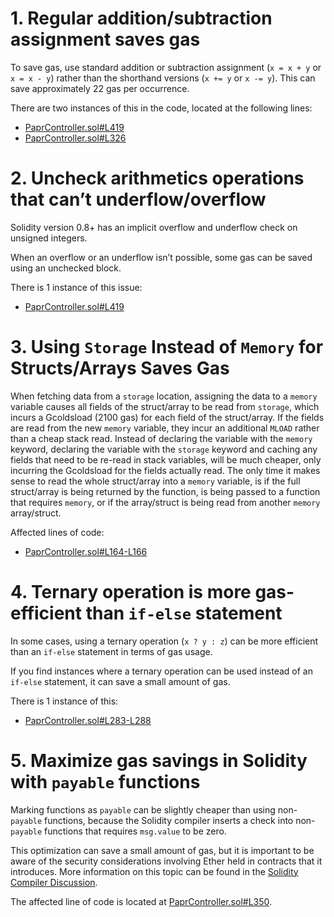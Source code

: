 # 1. Regular addition/subtraction assignment saves gas

To save gas, use standard addition or subtraction assignment (`x = x + y` or `x = x - y`) rather than the shorthand versions (`x += y` or `x -= y`). This can save approximately 22 gas per occurrence. 

There are two instances of this in the code, located at the following lines:

- [PaprController.sol#L419](https://github.com/with-backed/papr/blob/9528f2711ff0c1522076b9f93fba13f88d5bd5e6/src/PaprController.sol#L419)
- [PaprController.sol#L326](https://github.com/with-backed/papr/blob/9528f2711ff0c1522076b9f93fba13f88d5bd5e6/src/PaprController.sol#L326)

# 2. Uncheck arithmetics operations that can’t underflow/overflow

Solidity version 0.8+ has an implicit overflow and underflow check on unsigned integers.

When an overflow or an underflow isn’t possible, some gas can be saved using an unchecked block.

There is 1 instance of this issue:

- [PaprController.sol#L419](https://github.com/with-backed/papr/blob/9528f2711ff0c1522076b9f93fba13f88d5bd5e6/src/PaprController.sol#L419)

# 3. Using `Storage` Instead of `Memory` for Structs/Arrays Saves Gas

When fetching data from a `storage` location, assigning the data to a `memory` variable causes all fields of the struct/array to be read from `storage`, which incurs a Gcoldsload (2100 gas) for each field of the struct/array. If the fields are read from the new `memory` variable, they incur an additional `MLOAD` rather than a cheap stack read. Instead of declaring the variable with the `memory` keyword, declaring the variable with the `storage` keyword and caching any fields that need to be re-read in stack variables, will be much cheaper, only incurring the Gcoldsload for the fields actually read. The only time it makes sense to read the whole struct/array into a `memory` variable, is if the full struct/array is being returned by the function, is being passed to a function that requires `memory`, or if the array/struct is being read from another `memory` array/struct.

Affected lines of code:

- [PaprController.sol#L164-L166](https://github.com/with-backed/papr/blob/9528f2711ff0c1522076b9f93fba13f88d5bd5e6/src/PaprController.sol#L164-L166)

# 4. Ternary operation is more gas-efficient than `if-else` statement

In some cases, using a ternary operation (`x ? y : z`) can be more efficient than an `if-else` statement in terms of gas usage.

If you find instances where a ternary operation can be used instead of an `if-else` statement, it can save a small amount of gas.

There is 1 instance of this:

- [PaprController.sol#L283-L288](https://github.com/with-backed/papr/blob/9528f2711ff0c1522076b9f93fba13f88d5bd5e6/src/PaprController.sol#L283-L288)

# 5. Maximize gas savings in Solidity with `payable` functions

Marking functions as `payable` can be slightly cheaper than using non-`payable` functions, because the Solidity compiler inserts a check into non-`payable` functions that requires `msg.value` to be zero.

This optimization can save a small amount of gas, but it is important to be aware of the security considerations involving Ether held in contracts that it introduces.
More information on this topic can be found in the [Solidity Compiler Discussion](https://github.com/ethereum/solidity/issues/12539).

The affected line of code is located at [PaprController.sol#L350](https://github.com/with-backed/papr/blob/9528f2711ff0c1522076b9f93fba13f88d5bd5e6/src/PaprController.sol#L350).
